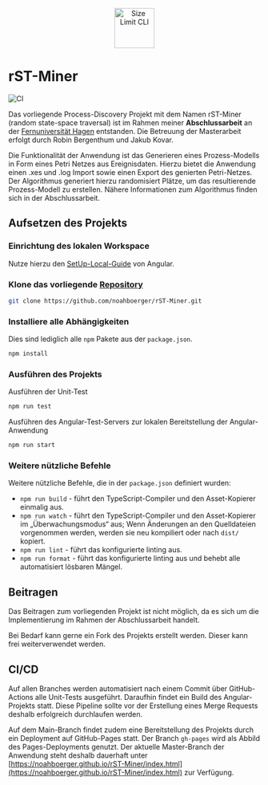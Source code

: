 <p align="center">
  <img src="./src/favicon.ico" alt="Size Limit CLI" width="80">
</p>

# rST-Miner

![CI](https://github.com/noahboerger/rST-Miner/actions/workflows/build-test-and-deploy-if-main.yml/badge.svg)

Das vorliegende Process-Discovery Projekt mit dem Namen rST-Miner (random state-space traversal) ist im Rahmen meiner **Abschlussarbeit** an der [Fernuniversität Hagen](https://www.fernuni-hagen.de/) entstanden. Die Betreuung der Masterarbeit erfolgt durch Robin Bergenthum und Jakub Kovar.

Die Funktionalität der Anwendung ist das Generieren eines Prozess-Modells in Form eines Petri Netzes aus Ereignisdaten. Hierzu bietet die Anwendung einen .xes und .log Import sowie einen Export des genierten Petri-Netzes. Der Algorithmus generiert hierzu randomisiert Plätze, um das resultierende Prozess-Modell zu erstellen. Nähere Informationen zum Algorithmus finden sich in der Abschlussarbeit.

## Aufsetzen des Projekts

### Einrichtung des lokalen Workspace

Nutze hierzu den [SetUp-Local-Guide](https://angular.io/guide/setup-local) von Angular.

### Klone das vorliegende [Repository](https://github.com/noahboerger/rST-Miner)

```bash
git clone https://github.com/noahboerger/rST-Miner.git
```

### Installiere alle Abhängigkeiten

Dies sind lediglich alle `npm` Pakete aus der `package.json`.

```bash
npm install
```

### Ausführen des Projekts

Ausführen der Unit-Test

```bash
npm run test 
```

Ausführen des Angular-Test-Servers zur lokalen Bereitstellung der Angular-Anwendung

```bash
npm run start 
```

### Weitere nützliche Befehle

Weitere nützliche Befehle, die in der `package.json` definiert wurden:

* `npm run build` - führt den TypeScript-Compiler und den Asset-Kopierer einmalig aus.
* `npm run watch` - führt den TypeScript-Compiler und den Asset-Kopierer im „Überwachungsmodus“ aus; Wenn Änderungen an den Quelldateien vorgenommen werden, werden sie neu kompiliert oder nach `dist/` kopiert.
* `npm run lint` - führt das konfigurierte linting aus.
* `npm run format` - führt das konfigurierte linting aus und behebt alle automatisiert lösbaren Mängel.

## Beitragen

Das Beitragen zum vorliegenden Projekt ist nicht möglich, da es sich um die Implementierung im Rahmen der Abschlussarbeit handelt.

Bei Bedarf kann gerne ein Fork des Projekts erstellt werden. Dieser kann frei weiterverwendet werden.

## CI/CD

Auf allen Branches werden automatisiert nach einem Commit über GitHub-Actions alle Unit-Tests ausgeführt. Daraufhin findet ein Build des Angular-Projekts statt. Diese Pipeline sollte vor der Erstellung eines Merge Requests deshalb erfolgreich durchlaufen werden.

Auf dem Main-Branch findet zudem eine Bereitstellung des Projekts durch ein Deployment auf GitHub-Pages statt. Der Branch `gh-pages` wird als Abbild des Pages-Deployments genutzt. Der aktuelle Master-Branch der Anwendung steht deshalb dauerhaft unter [https://noahboerger.github.io/rST-Miner/index.html](https://noahboerger.github.io/rST-Miner/index.html) zur Verfügung.
